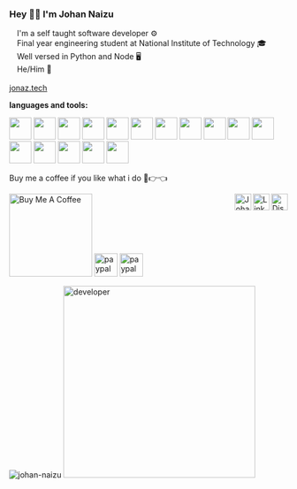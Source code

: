

### Hey 👋🏻 I'm Johan Naizu

<img src="https://cdn.jonaz.tech/bullets.png" width="10"> I'm a self taught software developer ⚙️
</br>
<img src="https://cdn.jonaz.tech/bullets.png" width="10"> Final year engineering student at National Institute of Technology 🎓
</br>
<img src="https://cdn.jonaz.tech/bullets.png" width="10"> Well versed in Python and Node 🖥
</br>
<img src="https://cdn.jonaz.tech/bullets.png" width="10"> He/Him 🧬
</br>
</br>
[jonaz.tech](https://jonaz.tech)

**languages and tools:**  
<div id="image" style="vertical-align: bottom;display: table-cell;">
<img height="40" src="https://cdn.jonaz.tech/icon-python.png">
<img height="40" src="https://cdn.jonaz.tech/icon-mysql.png">
<img height="40" src="https://cdn.jonaz.tech/icon-firebase.png">
<img height="40" src="https://cdn.jonaz.tech/icon-pycharm.png">
<img height="40" src="https://cdn.jonaz.tech/icon-aws.png">
<img height="40" src="https://cdn.jonaz.tech/icon-azure.png">
<img height="40" src="https://cdn.jonaz.tech/icon-html.png">
<img height="40" src="https://cdn.jonaz.tech/icon-bootstrap.png">
<img height="40" src="https://cdn.jonaz.tech/icon-vsc.png">
<img height="40" src="https://cdn.jonaz.tech/icon-atom.png">
<img height="40" src="https://cdn.jonaz.tech/icon-cloudfare.png">
<img height="40" src="https://cdn.jonaz.tech/icon-stackoverflow.png">
<img height="40" src="https://cdn.jonaz.tech/icon-ubuntu.png">
<img height="40" src="https://cdn.jonaz.tech/icon-windows.png">
 <img height="40" src="https://cdn.jonaz.tech/icon-docker.png">
 <img height="40" src="https://cdn.jonaz.tech/icon-git.png">
 </div>

Buy me a coffee if you like what i do 🥺👉👈

<a href="https://www.buymeacoffee.com/johan.naizu" target="_blank"><img src="https://cdn.buymeacoffee.com/buttons/v2/default-red.png" alt="Buy Me A Coffee" width="150" ></a>
<a href="https://paypal.me/jnaizu" target="_blank"><img src="https://cdn.jonaz.tech/paypal.png" alt="paypal me" height="42" ></a>
<a href="https://www.patreon.com/johan_naizu" target="_blank"><img src="https://cdn.jonaz.tech/patreon.png" alt="paypal me" height="42" ></a>
<a href="https://discord.com/invite/SqS3kEGu5E" target="_blank">
  <img align="right" alt="Discord" width="30px" src="https://cdn.jonaz.tech/discord.svg" /></a>
<a href="https://www.linkedin.com/in/johan-naizu/" target="_blank">
  <img align="right" alt="LinkedIN" width="30px" src="https://cdn.jonaz.tech/linkedin.svg" /></a>
<a href="https://jonaz.tech" target="_blank">
  <img align="right" alt="Johan" width="30px" src="https://cdn.jonaz.tech/avatar.svg" /></a>
</br>


<div id="imageContainer" style="vertical-align: bottom;display: table-cell;">
         <img src="https://github-readme-stats.vercel.app/api?username=johan-naizu&show_icons=true&title_color=00b2df&bg_color=003140&text_color=6be1ff&icon_color=00b2df&count_private=true?v=5" alt="johan-naizu"/>
         <img src="https://cdn.jonaz.tech/code.gif" width="347" alt="developer"/>
 </div>

